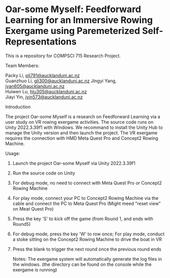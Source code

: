 # Oar-some Myself: Feedforward Learning for an Immersive Rowing Exergame using Paremeterized Self-Representations
This is a repository for COMPSCI 715 Research Project.

Team Members:

Packy Li, pli791@aucklanduni.ac.nz  
Guanzhuo Li, gli300@aucklanduni.ac.nz 
Jingyi Yang, jyan605@aucklanduni.ac.nz  
Huiwen Lu, hlu305@aucklanduni.ac.nz  
Jiayi Yin, jyin573@aucklanduni.ac.nz

Introduction

The project Oar-some Myself is a research on Feedforward Learning via a user study on VR rowing exergame activities.
The source code runs on Unity 2022.3.39f1 with Windows. We recommand to install the Unity Hub to manage the Unity version and then launch the project.
The VR exergame requires the connection with HMD Meta Quest Pro and Concept2 Rowing Machine.

Usage:
1. Launch the project Oar-some Myself via Unity 2022.3.39f1
2. Run the source code on Unity
3. For debug mode, no need to connect with Meta Quest Pro or Concept2 Rowing Machine
4. For play mode, connect your PC to Concept2 Rowing Machine via the cable and connect the PC to Meta Quest Pro (Might meed "reset view" on Meat Quest Pro)
5. Press the key 'S' to kick off the game (from Round 1, and ends with Round5)
6. For debug mode, press the key 'W' to row once; For play mode, conduct a stoke sitting on the Concept2 Rowing Machine to drive the boat in VR
7. Press the blank to trigger the next round once the previous round ends

   Notes: The exergame system will automatically generate the log files in the windows. (the directory can be found on the console while the exergame is running)
